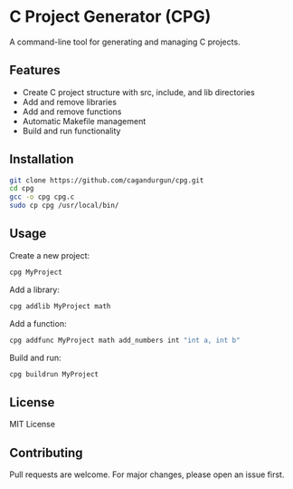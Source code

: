 # C Project Generator (CPG)

A command-line tool for generating and managing C projects.

## Features

- Create C project structure with src, include, and lib directories
- Add and remove libraries
- Add and remove functions
- Automatic Makefile management
- Build and run functionality

## Installation

```bash
git clone https://github.com/cagandurgun/cpg.git
cd cpg
gcc -o cpg cpg.c
sudo cp cpg /usr/local/bin/
```

## Usage

Create a new project:
```bash
cpg MyProject
```

Add a library:
```bash
cpg addlib MyProject math
```

Add a function:
```bash
cpg addfunc MyProject math add_numbers int "int a, int b"
```

Build and run:
```bash
cpg buildrun MyProject
```

## License

MIT License

## Contributing

Pull requests are welcome. For major changes, please open an issue first.
